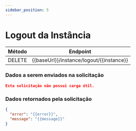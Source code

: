 ```yaml
---
sidebar_position: 5
---
```


# Logout da Instância

| Método | Endpoint                                 |
| ------ | ---------------------------------------- |
| DELETE | {{baseUrl}}/instance/logout/{{instance}} |

### Dados a serem enviados na solicitação

```json title=Payload
Esta solicitação não possui carga útil.
```

### Dados retornados pela solicitação

```json title=Result
{
  "error": "{{error}}",
  "message": "{{message}}"
}
```
